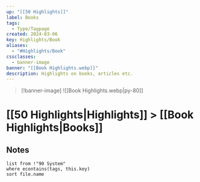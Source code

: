 ```yaml
---
up: "[[50 Highlights]]"
label: Books
tags:
  - Type/Tagpage
created: 2024-03-06
key: Highlights/Book
aliases:
  - "#Highlights/Book"
cssclasses:
  - banner-image
banner: "[[Book Highlights.webp]]"
description: Highlights on books, articles etc.
---
```

>[!banner-image] ![[Book Highlights.webp|py-80]]
# [[50 Highlights|Highlights]] > [[Book Highlights|Books]]
## Notes
```dataview
list from !"90 System"
where econtains(tags, this.key)
sort file.name
```
